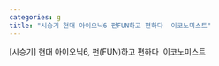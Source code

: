 ```yaml
---
categories: g
title: "시승기 현대 아이오닉6 펀FUN하고 편하다  이코노미스트"
---
```

[시승기] 현대 아이오닉6, 펀(FUN)하고 편하다&nbsp;&nbsp;이코노미스트